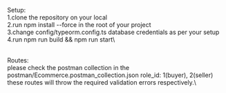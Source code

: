 Setup:\
1.clone the repository on your local\
2.run npm install --force in the root of your project\
3.change config/typeorm.config.ts database credentials as per your setup\
4.run npm run build && npm run start\

\
Routes:\
please check the postman collection in the postman/Ecommerce.postman_collection.json
role_id: 1(buyer), 2(seller)
\
these routes will throw the required validation errors respectively.\